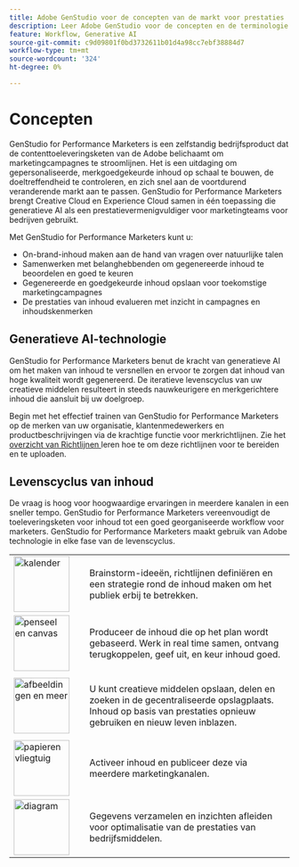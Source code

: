 ```yaml
---
title: Adobe GenStudio voor de concepten van de markt voor prestaties
description: Leer Adobe GenStudio voor de concepten en de terminologie van de Marketers van Prestaties.
feature: Workflow, Generative AI
source-git-commit: c9d09801f0bd3732611b01d4a98cc7ebf38884d7
workflow-type: tm+mt
source-wordcount: '324'
ht-degree: 0%

---
```



# Concepten

GenStudio for Performance Marketers is een zelfstandig bedrijfsproduct dat de contenttoeleveringsketen van de Adobe belichaamt om marketingcampagnes te stroomlijnen. Het is een uitdaging om gepersonaliseerde, merkgoedgekeurde inhoud op schaal te bouwen, de doeltreffendheid te controleren, en zich snel aan de voortdurend veranderende markt aan te passen. GenStudio for Performance Marketers brengt Creative Cloud en Experience Cloud samen in één toepassing die generatieve AI als een prestatievermenigvuldiger voor marketingteams voor bedrijven gebruikt.

Met GenStudio for Performance Marketers kunt u:

- On-brand-inhoud maken aan de hand van vragen over natuurlijke talen
- Samenwerken met belanghebbenden om gegenereerde inhoud te beoordelen en goed te keuren
- Gegenereerde en goedgekeurde inhoud opslaan voor toekomstige marketingcampagnes
- De prestaties van inhoud evalueren met inzicht in campagnes en inhoudskenmerken

## Generatieve AI-technologie

GenStudio for Performance Marketers benut de kracht van generatieve AI om het maken van inhoud te versnellen en ervoor te zorgen dat inhoud van hoge kwaliteit wordt gegenereerd. De iteratieve levenscyclus van uw creatieve middelen resulteert in steeds nauwkeurigere en merkgerichtere inhoud die aansluit bij uw doelgroep.

Begin met het effectief trainen van GenStudio for Performance Marketers op de merken van uw organisatie, klantenmedewerkers en productbeschrijvingen via de krachtige functie voor merkrichtlijnen. Zie het [ overzicht van Richtlijnen ](../user-guide/guidelines/overview.md) leren hoe te om deze richtlijnen voor te bereiden en te uploaden.

## Levenscyclus van inhoud

De vraag is hoog voor hoogwaardige ervaringen in meerdere kanalen in een sneller tempo. GenStudio for Performance Marketers vereenvoudigt de toeleveringsketen voor inhoud tot een goed georganiseerde workflow voor marketers. GenStudio for Performance Marketers maakt gebruik van Adobe technologie in elke fase van de levenscyclus.

<table style="table-layout:fixed">
<tr style="border: 0;">
    <td style="width: 120px;">
       <img alt="kalender" src="../assets/csc-workflow-planning.svg" width="100">
    </td>
    <td>
        <p>Brainstorm-ideeën, richtlijnen definiëren en een strategie rond de inhoud maken om het publiek erbij te betrekken.</p>
    </td>
</tr>
<tr style="border: 0;">
    <td style="width: 120px;">
        <img alt="penseel en canvas" src="../assets/csc-creation-production.svg" width="100">
    </td>
    <td>
        <p>Produceer de inhoud die op het plan wordt gebaseerd. Werk in real time samen, ontvang terugkoppelen, geef uit, en keur inhoud goed.</p>
    </td>
</tr>
<tr style="border: 0;">
    <td style="width: 120px;">
        <img alt="afbeeldingen en meer" src="../assets/csc-content-mgmt.svg" width="100">
    </td>
    <td>
        <p>U kunt creatieve middelen opslaan, delen en zoeken in de gecentraliseerde opslagplaats. Inhoud op basis van prestaties opnieuw gebruiken en nieuw leven inblazen.</p>
    </td>
</tr>
<tr style="border: 0;">
    <td style="width: 120px;">
        <img alt="papieren vliegtuig" src="../assets/csc-delivery-activation.svg" width="100">
    </td>
    <td>
        <p>Activeer inhoud en publiceer deze via meerdere marketingkanalen.</P>
    </td>
</tr>
<tr style="border: 0;">
    <td style="width: 120px;">
        <img alt="diagram" src="../assets/csc-reporting-insights.svg" width="100">
    </td>
    <td>
        <p>Gegevens verzamelen en inzichten afleiden voor optimalisatie van de prestaties van bedrijfsmiddelen.</p>
    </td>
</tr>
</table>
